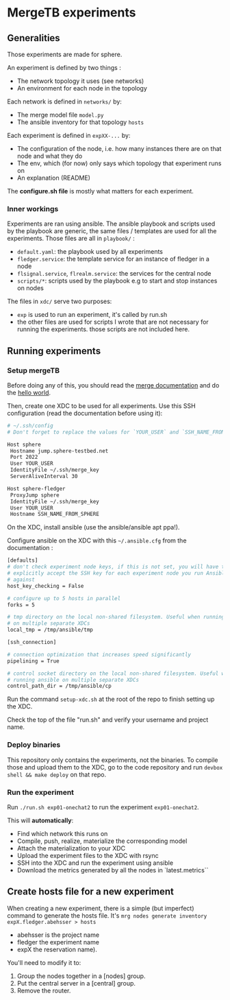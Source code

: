 # MergeTB experiments

## Generalities

Those experiments are made for sphere.

An experiment is defined by two things :

- The network topology it uses (see networks)
- An environment for each node in the topology

Each network is defined in `networks/` by:

- The merge model file `model.py`
- The ansible inventory for that topology `hosts`

Each experiment is defined in `expXX-...` by:

- The configuration of the node, i.e. how many instances there are on that node and what they do
- The env, which (for now) only says which topology that experiment runs on
- An explanation (README)

The **configure.sh file** is mostly what matters for each experiment.

### Inner workings

Experiments are ran using ansible.
The ansible playbook and scripts used by the playbook are generic,
the same files / templates are used for all the experiments.
Those files are all in `playbook/` :

- `default.yaml`: the playbook used by all experiments
- `fledger.service`: the template service for an instance of fledger in a node
- `flsignal.service`, `flrealm.service`: the services for the central node
- `scripts/*`: scripts used by the playbook e.g to start and stop instances on nodes

The files in `xdc/` serve two purposes:

- `exp` is used to run an experiment, it's called by run.sh
- the other files are used for scripts I wrote that are not necessary for running the experiments.
  those scripts are not included here.

## Running experiments

### Setup mergeTB

Before doing any of this, you should read the
[merge documentation](https://mergetb.gitlab.io/testbeds/sphere/sphere-docs/docs/experimentation/) and do the
[hello world](https://mergetb.gitlab.io/testbeds/sphere/sphere-docs/docs/experimentation/hello-world/).

Then, create one XDC to be used for all experiments.
Use this SSH configuration (read the documentation before using it):

```bash
# ~/.ssh/config
# Don't forget to replace the values for `YOUR_USER` and `SSH_NAME_FROM_SPHERE`.

Host sphere
 Hostname jump.sphere-testbed.net
 Port 2022
 User YOUR_USER
 IdentityFile ~/.ssh/merge_key
 ServerAliveInterval 30

Host sphere-fledger
 ProxyJump sphere
 IdentityFile ~/.ssh/merge_key
 User YOUR_USER
 Hostname SSH_NAME_FROM_SPHERE
```

On the XDC, install ansible (use the ansible/ansible apt ppa!).

Configure ansible on the XDC with this `~/.ansible.cfg` from the documentation :

```bash
[defaults]
# don't check experiment node keys, if this is not set, you will have to
# explicitly accept the SSH key for each experiment node you run Ansible
# against
host_key_checking = False

# configure up to 5 hosts in parallel
forks = 5

# tmp directory on the local non-shared filesystem. Useful when running ansible
# on multiple separate XDCs
local_tmp = /tmp/ansible/tmp

[ssh_connection]

# connection optimization that increases speed significantly
pipelining = True

# control socket directory on the local non-shared filesystem. Useful when
# running ansible on multiple separate XDCs
control_path_dir = /tmp/ansible/cp
```

Run the command `setup-xdc.sh` at the root of the repo to finish setting up the XDC.

Check the top of the file "run.sh" and verify your username and project name.

### Deploy binaries

This repository only contains the experiments, not the binaries.
To compile those and upload them to the XDC, go to the code repository and run `devbox shell && make deploy` on that repo.

### Run the experiment

Run `./run.sh exp01-onechat2` to run the experiment `exp01-onechat2`.

This will **automatically**:

- Find which network this runs on
- Compile, push, realize, materialize the corresponding model
- Attach the materialization to your XDC
- Upload the experiment files to the XDC with rsync
- SSH into the XDC and run the experiment using ansible
- Download the metrics generated by all the nodes in `latest.metrics``

## Create hosts file for a new experiment

When creating a new experiment, there is a simple (but imperfect) command to generate the hosts file.
It's `mrg nodes generate inventory expX.fledger.abehsser > hosts`

- abehsser is the project name
- fledger the experiment name
- expX the reservation name).

You'll need to modify it to:

1. Group the nodes together in a \[nodes\] group.
2. Put the central server  in a \[central\] group.
3. Remove the router.
